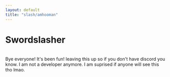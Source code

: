 ```yaml
---
layout: default
title: "slash/amhooman"
---
```

<h1 class="text-center">Swordslasher</h1>
<br>
 <link rel="stylesheet" href="style2.css">
<a>Bye everyone! It's been fun! leaving this up so if you don't have discord you know. I am not a developer anymore. I am suprised if anyone will see this tho lmao.</a>
